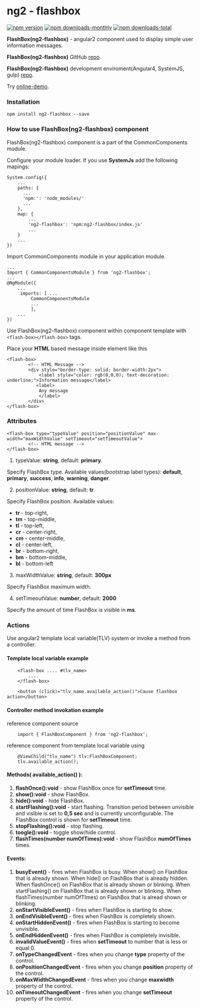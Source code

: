 # ng2 - flashbox
[![npm version](https://img.shields.io/npm/v/ng2-flashbox.svg)](https://www.npmjs.com/package/ng2-flashbox) [![npm downloads-monthly](https://img.shields.io/npm/dm/ng2-flashbox.svg)](https://www.npmjs.com/package/ng2-flashbox) [![npm downloads-total](https://img.shields.io/npm/dt/ng2-flashbox.svg)](https://www.npmjs.com/package/ng2-flashbox)

**FlashBox(ng2-flashbox)** - angular2 component used to display simple user information messages.

**FlashBox(ng2-flashbox)** GitHub [repo](https://github.com/vladimirpavk/ng2-flashbox/).

**FlashBox(ng2-flashbox)** development enviroment(Angular4, SystemJS, gulp) [repo](https://github.com/vladimirpavk/Angular4-FlashBoxComponent).

Try [online-demo](https://vladimirpavk.github.io/Angular4-FlashBoxComponent/).


### Installation
```
npm install ng2-flashbox --save
```


### How to use FlashBox(ng2-flashbox) component
FlashBox(ng2-flashbox) component is a part of the CommonComponents module.

Configure your module loader. If you use **SystemJs** add the following mapings:
```
System.config({
    ...
    paths: {
      ...
      'npm:': 'node_modules/'
      ...
    },
    map: {
        ...
        'ng2-flashbox': 'npm:ng2-flashbox/index.js'
        ...
    }
    ...
})
```

Import CommonComponents module in your application module.
```
... 
Import { CommonComponentsModule } from 'ng2-flashbox';
...
@NgModule({
    ...
     imports: [ ...
         CommonComponentsModule 
         ...
         ],
    ...
})
```

Use FlashBox(ng2-flashbox) component within component template with ```<flash-box></flash-box>``` tags.

Place your **HTML** based message inside element like this
```
<flash-box>
        <!-- HTML Message -->
        <div style="border-type: solid; border-width:2px">
            <label style="color: rgb(0,0,0); text-decoration: underline;">Information message</label>
           <label>
            Any message
            </label>
        </div>
</flash-box> 

```


### Attributes

```
<flash-box type="typeValue" position="positionValue" max-width="maxWidthValue" setTimeout="setTimeoutValue">
        <!-- HTML message -->
</flash-box>    
```
 
1. typeValue: **string**, default: **primary**.

Specify FlashBox type. Available values(bootstrap label types): **default**, **primary**, **success**, **info**, **warning**, **danger**.


2. positionValue: **string**, default: **tr**. 

Specify FlashBox position. Available values:

  * **tr** - top-right,
  * **tm** - top-middle,
  * **tl** - top-left,
  * **cr** - center-right,
  * **cm** - center-middle,
  * **cl** - center-left,
  * **br** - bottom-right,
  * **bm** - bottom-middle,
  * **bl** - bottom-left


3. maxWidthValue: **string**, default: **300px**

Specify FlashBox maximum width.


4. setTimeoutValue: **number**, default: **2000**

Specify the amount of time FlashBox is visible in **ms**.


### Actions

Use angular2 template local variable(TLV) system or invoke a method from a controller.

#### **Template local variable example**
```
    <flash-box .... #tlv_name>
        ....
    </flash-box>
    
    <button (click)="tlv_name.available_action()">Cause flashbox action</button>
```

#### **Controller method invokation example**

reference component source
```
    import { FlashBoxComponent } from 'ng2-flashbox';
```

reference component from template local variable using 
```
    @ViewChild("tlv_name") tlv:FlashBoxComponent;
    tlv.available_action();
```


#### **Methods( available_action() )**:

1. **flashOnce():void** - show FlashBox once for **setTimeout** time.
2. **show():void** - show FlashBox.
3. **hide():void** - hide FlashBox.
4. **startFlashing():void** - start flashing. Transition period between unvisible and visible is set to **0,5 sec** and is currently unconfigurable. The FlashBox control is shown for **setTimeout** time.
5. **stopFlashing():void** - stop flashing.
6. **toogle():void** - toggle show/hide control.
7. **flashTimes(number numOfTimes):void** - show FlashBox **numOfTimes** times.


#### **Events**:

1. **busyEvent()** - fires when FlashBox is busy. 
    When show() on FlashBox that is already shown.
    When hide() on FlashBox that is already hidden.
    When flashOnce() on FlashBox that is already shown or blinking.
    When startFlashing() on FlashBox that is already shown or blinking.
    When flashTimes(number numOfTImes) on FlashBox that is alread shown or blinking.
2. **onStartVisibleEvent()** - fires when FlashBox is starting to show.
3. **onEndVisibleEvent()** - fires when FlashBox is completely shown.
4. **onStartHiddenEvent()** - fires when FlashBox is starting to become unvisible.
5. **onEndHiddenEvent()** - fires when FlashBox is completely invisible.
6. **invalidValueEvent()** - fires when **setTimeout** to number that is less or equal 0.
7. **onTypeChangedEvent** - fires when you change **type** property of the control.
8. **onPositionChangedEvent** - fires when you change **position** property of the control.
9. **onMaxWidthChangedEvent** - fires when you change **maxwidth** property of the control.
10. **onTimeoutChangedEvent** - fires when you change **setTimeout** property of the control. 
